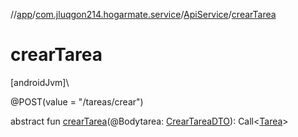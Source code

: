 //[app](../../../index.md)/[com.jluqgon214.hogarmate.service](../index.md)/[ApiService](index.md)/[crearTarea](crear-tarea.md)

# crearTarea

[androidJvm]\

@POST(value = &quot;/tareas/crear&quot;)

abstract fun [crearTarea](crear-tarea.md)(@Bodytarea: [CrearTareaDTO](../../com.jluqgon214.hogarmate.model.DTO/-crear-tarea-d-t-o/index.md)): Call&lt;[Tarea](../../com.jluqgon214.hogarmate.model/-tarea/index.md)&gt;

